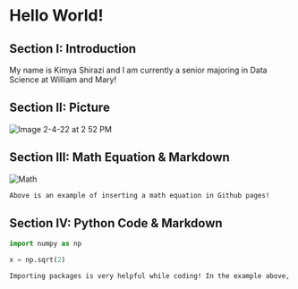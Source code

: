 # Hello World!

## Section I: Introduction

My name is Kimya Shirazi and I am currently a senior majoring in Data Science at William and Mary!

## Section II: Picture
![Image 2-4-22 at 2 52 PM](https://user-images.githubusercontent.com/78177144/152691621-f08d1232-f764-4b41-9a4c-dc5f0c003018.jpg)

## Section III: Math Equation & Markdown
![Math](https://render.githubusercontent.com/render/math?math=%5Csqrt%7B%5Csin(x%2B1)%2B3%7D)
```markdown
Above is an example of inserting a math equation in Github pages!
```

## Section IV: Python Code & Markdown
```Python
import numpy as np

x = np.sqrt(2)
```
```markdown
Importing packages is very helpful while coding! In the example above, we imported numpy as np. Markdown can be used to add explanations, such as this one. 
```
